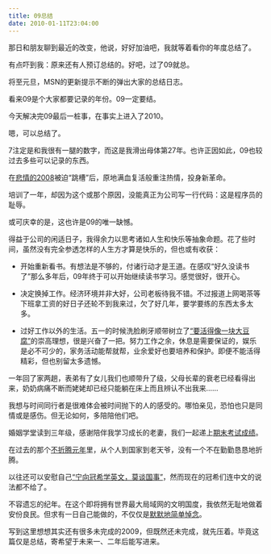 ```yaml
---
title: 09总结
date: 2010-01-11T23:04:00
---
```


那日和朋友聊到最近的改变，他说，好好加油吧，我就等着看你的年度总结了。

有点吓到我：原来还有人预订总结的。好吧，过了09就总。

<!--more-->

将至元旦，MSN的更新提示不断的弹出大家的总结日志。

看来09是个大家都要记录的年份。09一定要结。

今天解决完09最后一桩事，在事实上进入了2010。

嗯，可以总结了。

7注定是和我很有一腿的数字，而这是我滑出母体第27年。也许正因如此，09也较过去多些可以记录的东西。

在[悲情的2008](/posts/08e680bbe7bb93)被迫“跳槽”后，原地满血复活般重注热情，投身新革命。

培训了一年，却因为这个或那个原因，没能真正为公司写一行代码：这是程序员的耻辱。

或可庆幸的是，这也许是09的唯一缺憾。

得益于公司的闲适日子，我得余力以思考诸如人生和快乐等抽象命题。花了些时间，虽然没有完全参透怎样的人生方才算是快乐的，但也或有收获：

- 开始重新看书。有想法是不够的，付诸行动才是王道。在感叹“好久没读书了”那么多年后，09年终于可以开始继续读书学习。感觉很好，很开心。

- 决定换掉工作。经济环境并非大好，公司老板待我不错。不过报道上网喝茶等下班拿工资的好日子还轮不到我来过，欠了好几年，要学要练的东西太多太多。

- 过好工作以外的生活。五一的时候洗脸刷牙顺带树立了[“要活得像一块大豆腐”](/posts/e7949fe591bde79a84e4b889e7bbb4)的崇高理想，很是兴奋了一把。努力工作之余，休息是需要保证的，娱乐是必不可少的，家务活动能帮就帮，业余爱好也要培养和保护。即便不能活得精彩，但也别留太多遗憾。

一年回了家两趟，表弟有了女儿我们也顺带升了级，父母长辈的衰老已经看得出来，奶奶病痛不断而姥姥却已经只能躺在床上而且辨认不出我来……

我想与时间同行者是很难体会被时间抛下的人的感受的。哪怕亲见，恐怕也只是同情或是感伤。但无论如何，多陪陪他们吧。

婚姻学堂读到三年级，感谢陪伴我学习成长的老妻，我们一起递上[期末考试成绩](/posts/e79aaee5a99a-e68891e79a84e88081e5a6bb)。

在过去的那个[不折腾元年](/posts/e4b88de68a98e885bee58583e5b9b4e9a284e5918a)里，从个人到国家到老天爷，没有一个不在勤勤恳恳地折腾。

以往还可以安慰自己[“宁向冠希学英文，莫谈国事”](/posts/e69d82e683b3)，然而现在的冠希们连中文的说法都不给了。

不容遗忘的纪年。在这个即将拥有世界最大局域网的文明国度，我依然无耻地做着安份良民。但求有一日自己能做的，不仅仅是[默默地简单悼念](/posts/e7ae80e58d95e79a84e682bce5bfb5)。

写到这里想想其实还有很多未完成的2009，但既然还未完成，就先压着。毕竟这篇仅是总结，寄希望于未来一、二年后能写进来。

